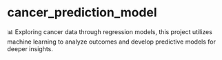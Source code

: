 # cancer_prediction_model
📊 Exploring cancer data through regression models, this project utilizes machine learning to analyze outcomes and develop predictive models for deeper insights.
